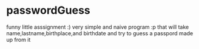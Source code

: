 # passwordGuess
funny little asssignment :)
very simple and naive program :p that will take name,lastname,birthplace,and birthdate and try to guess a passpord made up from it

